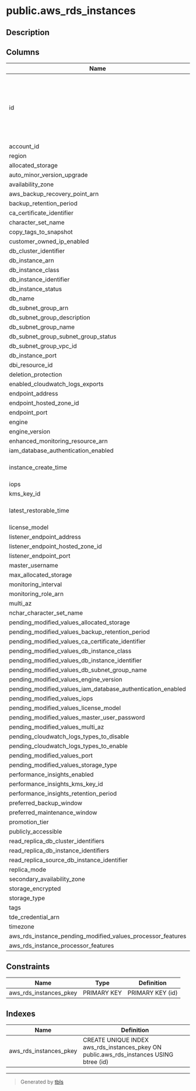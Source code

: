 # public.aws_rds_instances

## Description

## Columns

| Name | Type | Default | Nullable | Children | Parents | Comment |
| ---- | ---- | ------- | -------- | -------- | ------- | ------- |
| id | uuid |  | false | [public.aws_rds_instance_associated_roles](public.aws_rds_instance_associated_roles.md) [public.aws_rds_instance_db_instance_automated_backups_replications](public.aws_rds_instance_db_instance_automated_backups_replications.md) [public.aws_rds_instance_db_parameter_groups](public.aws_rds_instance_db_parameter_groups.md) [public.aws_rds_instance_db_security_groups](public.aws_rds_instance_db_security_groups.md) [public.aws_rds_instance_db_subnet_group_subnets](public.aws_rds_instance_db_subnet_group_subnets.md) [public.aws_rds_instance_domain_memberships](public.aws_rds_instance_domain_memberships.md) [public.aws_rds_instance_option_group_memberships](public.aws_rds_instance_option_group_memberships.md) [public.aws_rds_instance_status_infos](public.aws_rds_instance_status_infos.md) [public.aws_rds_instance_vpc_security_groups](public.aws_rds_instance_vpc_security_groups.md) |  |  |
| account_id | text |  | true |  |  |  |
| region | text |  | true |  |  |  |
| allocated_storage | integer |  | true |  |  |  |
| auto_minor_version_upgrade | boolean |  | true |  |  |  |
| availability_zone | text |  | true |  |  |  |
| aws_backup_recovery_point_arn | text |  | true |  |  |  |
| backup_retention_period | integer |  | true |  |  |  |
| ca_certificate_identifier | text |  | true |  |  |  |
| character_set_name | text |  | true |  |  |  |
| copy_tags_to_snapshot | boolean |  | true |  |  |  |
| customer_owned_ip_enabled | boolean |  | true |  |  |  |
| db_cluster_identifier | text |  | true |  |  |  |
| db_instance_arn | text |  | true |  |  |  |
| db_instance_class | text |  | true |  |  |  |
| db_instance_identifier | text |  | true |  |  |  |
| db_instance_status | text |  | true |  |  |  |
| db_name | text |  | true |  |  |  |
| db_subnet_group_arn | text |  | true |  |  |  |
| db_subnet_group_description | text |  | true |  |  |  |
| db_subnet_group_name | text |  | true |  |  |  |
| db_subnet_group_subnet_group_status | text |  | true |  |  |  |
| db_subnet_group_vpc_id | text |  | true |  |  |  |
| db_instance_port | integer |  | true |  |  |  |
| dbi_resource_id | text |  | true |  |  |  |
| deletion_protection | boolean |  | true |  |  |  |
| enabled_cloudwatch_logs_exports | text[] |  | true |  |  |  |
| endpoint_address | text |  | true |  |  |  |
| endpoint_hosted_zone_id | text |  | true |  |  |  |
| endpoint_port | integer |  | true |  |  |  |
| engine | text |  | true |  |  |  |
| engine_version | text |  | true |  |  |  |
| enhanced_monitoring_resource_arn | text |  | true |  |  |  |
| iam_database_authentication_enabled | boolean |  | true |  |  |  |
| instance_create_time | timestamp without time zone |  | true |  |  |  |
| iops | integer |  | true |  |  |  |
| kms_key_id | text |  | true |  |  |  |
| latest_restorable_time | timestamp without time zone |  | true |  |  |  |
| license_model | text |  | true |  |  |  |
| listener_endpoint_address | text |  | true |  |  |  |
| listener_endpoint_hosted_zone_id | text |  | true |  |  |  |
| listener_endpoint_port | integer |  | true |  |  |  |
| master_username | text |  | true |  |  |  |
| max_allocated_storage | integer |  | true |  |  |  |
| monitoring_interval | integer |  | true |  |  |  |
| monitoring_role_arn | text |  | true |  |  |  |
| multi_az | boolean |  | true |  |  |  |
| nchar_character_set_name | text |  | true |  |  |  |
| pending_modified_values_allocated_storage | integer |  | true |  |  |  |
| pending_modified_values_backup_retention_period | integer |  | true |  |  |  |
| pending_modified_values_ca_certificate_identifier | text |  | true |  |  |  |
| pending_modified_values_db_instance_class | text |  | true |  |  |  |
| pending_modified_values_db_instance_identifier | text |  | true |  |  |  |
| pending_modified_values_db_subnet_group_name | text |  | true |  |  |  |
| pending_modified_values_engine_version | text |  | true |  |  |  |
| pending_modified_values_iam_database_authentication_enabled | boolean |  | true |  |  |  |
| pending_modified_values_iops | integer |  | true |  |  |  |
| pending_modified_values_license_model | text |  | true |  |  |  |
| pending_modified_values_master_user_password | text |  | true |  |  |  |
| pending_modified_values_multi_az | boolean |  | true |  |  |  |
| pending_cloudwatch_logs_types_to_disable | text[] |  | true |  |  |  |
| pending_cloudwatch_logs_types_to_enable | text[] |  | true |  |  |  |
| pending_modified_values_port | integer |  | true |  |  |  |
| pending_modified_values_storage_type | text |  | true |  |  |  |
| performance_insights_enabled | boolean |  | true |  |  |  |
| performance_insights_kms_key_id | text |  | true |  |  |  |
| performance_insights_retention_period | integer |  | true |  |  |  |
| preferred_backup_window | text |  | true |  |  |  |
| preferred_maintenance_window | text |  | true |  |  |  |
| promotion_tier | integer |  | true |  |  |  |
| publicly_accessible | boolean |  | true |  |  |  |
| read_replica_db_cluster_identifiers | text[] |  | true |  |  |  |
| read_replica_db_instance_identifiers | text[] |  | true |  |  |  |
| read_replica_source_db_instance_identifier | text |  | true |  |  |  |
| replica_mode | text |  | true |  |  |  |
| secondary_availability_zone | text |  | true |  |  |  |
| storage_encrypted | boolean |  | true |  |  |  |
| storage_type | text |  | true |  |  |  |
| tags | jsonb |  | true |  |  |  |
| tde_credential_arn | text |  | true |  |  |  |
| timezone | text |  | true |  |  |  |
| aws_rds_instance_pending_modified_values_processor_features | jsonb |  | true |  |  |  |
| aws_rds_instance_processor_features | jsonb |  | true |  |  |  |

## Constraints

| Name | Type | Definition |
| ---- | ---- | ---------- |
| aws_rds_instances_pkey | PRIMARY KEY | PRIMARY KEY (id) |

## Indexes

| Name | Definition |
| ---- | ---------- |
| aws_rds_instances_pkey | CREATE UNIQUE INDEX aws_rds_instances_pkey ON public.aws_rds_instances USING btree (id) |

---

> Generated by [tbls](https://github.com/k1LoW/tbls)

